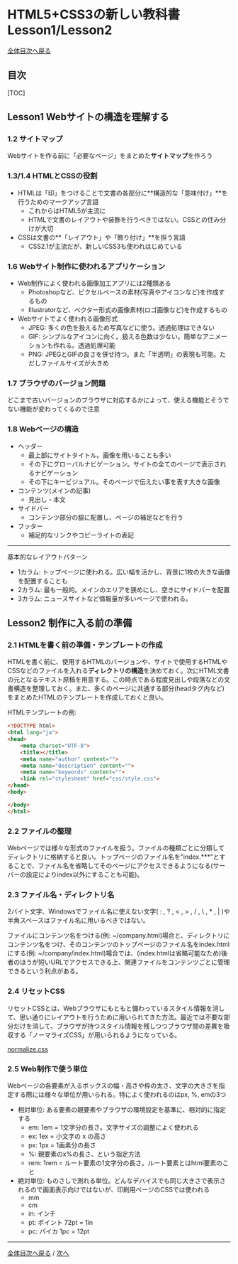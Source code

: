 # HTML5+CSS3の新しい教科書 Lesson1/Lesson2
[全体目次へ戻る](index.html)
## 目次
[TOC]

## Lesson1 Webサイトの構造を理解する
### 1.2 サイトマップ
Webサイトを作る前に「必要なページ」をまとめた**サイトマップ**を作ろう

### 1.3/1.4 HTMLとCSSの役割
+ HTMLは「印」をつけることで文書の各部分に**構造的な「意味付け」**を行うためのマークアップ言語
	- これからはHTML5が主流に
	- HTMLで文書のレイアウトや装飾を行うべきではない。CSSとの住み分けが大切
+ CSSは文書の**「レイアウト」や「飾り付け」**を担う言語
	- CSS2.1が主流だが、新しいCSS3も使われはじめている

### 1.6 Webサイト制作に使われるアプリケーション
+ Web制作によく使われる画像加工アプリには2種類ある
	- Photoshopなど、ピクセルベースの素材(写真やアイコンなど)を作成するもの
	- Illustratorなど、ベクター形式の画像素材(ロゴ画像など)を作成するもの
+ Webサイトでよく使われる画像形式
	- JPEG: 多くの色を扱えるため写真などに使う。透過処理はできない
	- GIF: シンプルなアイコンに向く。扱える色数は少ない。簡単なアニメーションも作れる。透過処理可能
	- PNG: JPEGとGIFの良さを併せ持つ。また「半透明」の表現も可能。ただしファイルサイズが大きめ

### 1.7 ブラウザのバージョン問題
どこまで古いバージョンのブラウザに対応するかによって、使える機能とそうでない機能が変わってくるので注意

### 1.8 Webページの構造
+ ヘッダー
	- 最上部にサイトタイトル。画像を用いることも多い
	- その下にグローバルナビゲーション。サイトの全てのページで表示されるナビゲーション
	- その下にキービジュアル。そのページで伝えたい事を表す大きな画像
+ コンテンツ(メインの記事)
	- 見出し・本文
+ サイドバー
	- コンテンツ部分の脇に配置し、ページの補足などを行う
+ フッター
	- 補足的なリンクやコピーライトの表記

***

基本的なレイアウトパターン

+ 1カラム: トップページに使われる。広い幅を活かし、背景に1枚の大きな画像を配置することも
+ 2カラム: 最も一般的。メインのエリアを狭めにし、空きにサイドバーを配置
+ 3カラム: ニュースサイトなど情報量が多いページで使われる。

## Lesson2 制作に入る前の準備
### 2.1 HTMLを書く前の準備・テンプレートの作成
HTMLを書く前に、使用するHTMLのバージョンや、サイトで使用するHTMLやCSSなどのファイルを入れる**ディレクトリの構造**を決めておく。次にHTML文書の元となるテキスト原稿を用意する。この時点である程度見出しや段落などの文書構造を整理しておく。また、多くのページに共通する部分(headタグ内など)をまとめたHTMLのテンプレートを作成しておくと良い。

HTMLテンプレートの例:

```html
<!DOCTYPE html>
<html lang="ja">
<head>
	<meta charset="UTF-8">
	<title></title>
	<meta name="author" content="">
	<meta name="description" content="">
	<meta name="keywords" content="">
	<link rel="stylesheet" href="css/style.css">
</head>
<body>

</body>
</html>
```

### 2.2 ファイルの整理
Webページでは様々な形式のファイルを扱う。ファイルの種類ごとに分類してディレクトリに格納すると良い。トップページのファイル名を"index.***"とすることで、ファイル名を省略してそのページにアクセスできるようになる(サーバーの設定によりindex以外にすることも可能)。

### 2.3 ファイル名・ディレクトリ名
2バイト文字、Windowsでファイル名に使えない文字( : , ? , < , > , / , \ , * , | )や半角スペースはファイル名に用いるべきではない。

ファイルにコンテンツ名をつける(例: ~/company.html)場合と、ディレクトリにコンテンツ名をつけ、そのコンテンツのトップページのファイル名をindex.htmlにする(例: ~/company/index.html)場合では、(index.htmlは省略可能なため)後者のほうが短いURLでアクセスできる上、関連ファイルをコンテンツごとに管理できるという利点がある。

### 2.4 リセットCSS
リセットCSSとは、Webブラウザにもともと備わっているスタイル情報を消して、思い通りにレイアウトを行うために用いられてきた方法。最近では不要な部分だけを消して、ブラウザが持つスタイル情報を残しつつブラウザ間の差異を吸収する「ノーマライズCSS」が用いられるようになっている。

[normalize.css](https://necolas.github.io/normalize.css/)

### 2.5 Web制作で使う単位
Webページの各要素が入るボックスの幅・高さや枠の太さ、文字の大きさを指定する際には様々な単位が用いられる。特によく使われるのはpx, %, emの3つ

+ 相対単位: ある要素の親要素やブラウザの環境設定を基準に、相対的に指定する
	- em: 1em = 1文字分の長さ。文字サイズの調整によく使われる
	- ex:	1ex = 小文字の x の高さ
	- px: 1px = 1画素分の長さ
	- %: 親要素のx%の長さ、という指定方法
	- rem: 1rem = ルート要素の1文字分の長さ。ルート要素とはhtml要素のこと
+ 絶対単位: ものさしで測れる単位。どんなデバイスでも同じ大きさで表示されるので画面表示向けではないが、印刷用ページのCSSでは使われる
	- mm
	- cm
	- in: インチ
	- pt: ポイント 72pt = 1in
	- pc: パイカ 1pc = 12pt

***

[全体目次へ戻る](index.html) / [次へ](l34.html)